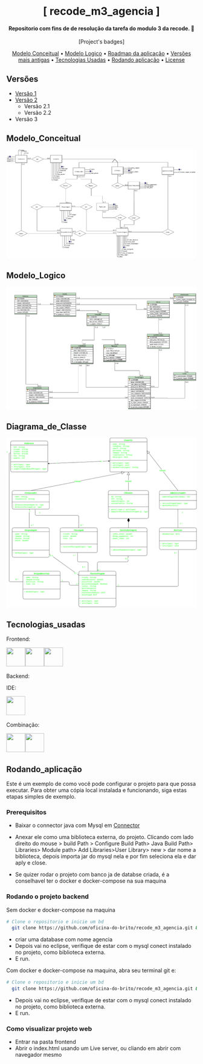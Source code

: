 <h1 align="center">
  <br>
  [ recode_m3_agencia ]
  <br>
</h1>

<h4 align="center">Repositorio com fins de de resolução da tarefa do modulo 3 da recode. 📑</h4>

<p align="center">
  [Project's badges]
</p>

<p align="center">
  <a href="#Modelo_Conceitual">Modelo Conceitual</a> •
  <a href="#Modelo_Logico">Modelo Logico</a> •
  <a href="#Diagrama_de_Classe">Roadmap da aplicação</a> •
  <a href="#Versões">Versões mais antigas</a> •
  <a href="#Tecnologias_usadas">Tecnologias Usadas</a> •
   <a href="#Rodando_aplicação">Rodando aplicação</a> •
  <a href="https://github.com/oficina-do-brito/recode_m3_agencia/blob/main/LICENSE">License</a>
</p>

## Versões

- [Versão 1](https://github.com/oficina-do-brito/recode_m2_agencia)
- [Versão 2](https://github.com/oficina-do-brito/recode_m3_agencia)
  - Versão 2.1
  - Versão 2.2
- Versão 3
## Modelo_Conceitual

<img src="https://github.com/oficina-do-brito/recode_m3_agencia/blob/main/modelagem/conceitual.jpg" />

## Modelo_Logico

<img src="https://github.com/oficina-do-brito/recode_m3_agencia/blob/main/modelagem/logico.jpg" />

## Diagrama_de_Classe

<img src="https://github.com/oficina-do-brito/recode_m3_agencia/blob/main/modelagem/diagrama_class.png" />


## Tecnologias_usadas

Frontend:

<img src="https://user-images.githubusercontent.com/25181517/192158954-f88b5814-d510-4564-b285-dff7d6400dad.png" width="50" height="50"><img src="https://user-images.githubusercontent.com/25181517/183898674-75a4a1b1-f960-4ea9-abcb-637170a00a75.png" width="50" height="50"><img src="https://user-images.githubusercontent.com/25181517/183898054-b3d693d4-dafb-4808-a509-bab54cf5de34.png" width="50" height="50">

Backend:

IDE: 

<img src="https://user-images.githubusercontent.com/25181517/192108892-6e9b5cdf-4e35-4a70-ad9a-801a93a07c1c.png" width="50" height="50">

Combinação: 

<img src="https://user-images.githubusercontent.com/25181517/117201156-9a724800-adec-11eb-9a9d-3cd0f67da4bc.png" width="50" height="50"><img src="https://user-images.githubusercontent.com/25181517/183896128-ec99105a-ec1a-4d85-b08b-1aa1620b2046.png" width="50" height="50">

## Rodando_aplicação

Este é um exemplo de como você pode configurar o projeto para que possa executar. Para obter uma cópia local instalada e funcionando, siga estas etapas simples de exemplo.

### Prerequisitos

- Baixar o connector java com Mysql em [Connector](https://dev.mysql.com/downloads/connector/j/)
- Anexar ele como uma biblioteca externa, do projeto. Clicando com lado direito do mouse > build Path > Configure Build Path> Java Build Path> Libraries> Module path> Add Libraries>User Library> new > dar nome a biblioteca, depois importa jar do mysql nela e por fim seleciona ela e dar aply e close.

- Se quizer rodar o projeto com banco ja de databse criada, é a conselhavel ter o docker e docker-compose na sua maquina

### Rodando o projeto backend

Sem docker e docker-compose na maquina 

```bash
# Clone o repositorio e inicie um bd
  git clone https://github.com/oficina-do-brito/recode_m3_agencia.git && cd recode_m3_agencia/backend/

```
- criar uma database com nome agencia
- Depois vai no eclipse, verifique de estar com o mysql conect instalado no projeto, como biblioteca externa.
- E run.

Com docker e docker-compose na maquina, abra seu terminal git e:

```bash
# Clone o repositorio e inicie um bd
  git clone https://github.com/oficina-do-brito/recode_m3_agencia.git && cd recode_m3_agencia/backend/ && docker-compose up
```
- Depois vai no eclipse, verifique de estar com o mysql conect instalado no projeto, como biblioteca externa.
- E run.


### Como visualizar projeto web

- Entrar na pasta frontend 
- Abrir o index.html usando um Live server, ou cliando em abrir com navegador mesmo